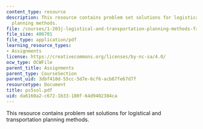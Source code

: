 ```yaml
---
content_type: resource
description: This resource contains problem set solutions for logistical and transportation
  planning methods.
file: /courses/1-203j-logistical-and-transportation-planning-methods-fall-2006/da6160a2c6721b33180f64d9402384ca_ps5sol.pdf
file_size: 406701
file_type: application/pdf
learning_resource_types:
- Assignments
license: https://creativecommons.org/licenses/by-nc-sa/4.0/
ocw_type: OCWFile
parent_title: Assignments
parent_type: CourseSection
parent_uid: 3dbf418d-55cc-5d7e-6cf6-acb67fe67d7f
resourcetype: Document
title: ps5sol.pdf
uid: da6160a2-c672-1b33-180f-64d9402384ca
---
```

This resource contains problem set solutions for logistical and transportation planning methods.